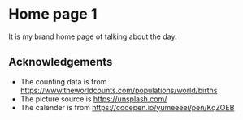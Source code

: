 # Home page 1

It is my brand home page of talking about the day.

## Acknowledgements

- The counting data is from https://www.theworldcounts.com/populations/world/births
- The picture source is https://unsplash.com/
- The calender is from https://codepen.io/yumeeeei/pen/KqZOEB